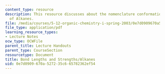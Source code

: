 ```yaml
---
content_type: resource
description: This resource discusses about the nomenclature conformational analysis
  of Alkanes.
file: /media/courses/5-12-organic-chemistry-i-spring-2003/0e7d0909670a527235c665782362ef54_05.pdf
file_type: application/pdf
learning_resource_types:
- Lecture Notes
ocw_type: OCWFile
parent_title: Lecture Handouts
parent_type: CourseSection
resourcetype: Document
title: Bond Lengths and Strengths/Alkanes
uid: 0e7d0909-670a-5272-35c6-65782362ef54
---
```

